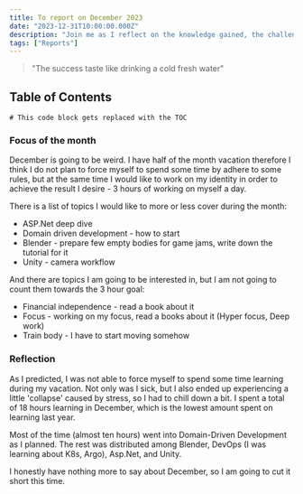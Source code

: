 ```yaml
---
title: To report on December 2023
date: "2023-12-31T10:00:00.000Z"
description: "Join me as I reflect on the knowledge gained, the challenges conquered, and the hours dedicated to learning various subjects during the month of December 2023"
tags: ["Reports"]
---
```


> "The success taste like drinking a cold fresh water" 

## Table of Contents

```toc
# This code block gets replaced with the TOC
```

### Focus of the month

December is going to be weird. I have half of the month vacation therefore I think I do not plan to force myself to spend some time by adhere to some rules, but at the same time I would like to work on my identity in order to achieve the result I desire - 3 hours of working on myself a day.

There is a list of topics I would like to more or less cover during the month:

* ASP.Net deep dive
* Domain driven development - how to start
* Blender - prepare few empty bodies for game jams, write down the tutorial for it
* Unity - camera workflow

And there are topics I am going to be interested in, but I am not going to count them towards the 3 hour goal:

* Financial independence - read a book about it
* Focus - working on my focus, read a books about it (Hyper focus, Deep work)
* Train body - I have to start moving somehow

### Reflection

As I predicted, I was not able to force myself to spend some time learning during my vacation. Not only was I sick, but I also ended up experiencing a little 'collapse' caused by stress, so I had to chill down a bit. I spent a total of 18 hours learning in December, which is the lowest amount spent on learning last year.

Most of the time (almost ten hours) went into Domain-Driven Development as I planned. The rest was distributed among Blender, DevOps (I was learning about K8s, Argo), Asp.Net, and Unity.

I honestly have nothing more to say about December, so I am going to cut it short this time.